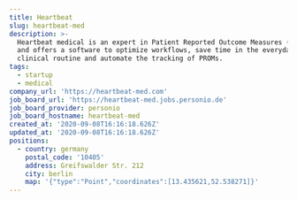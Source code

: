 ```yaml
---
title: Heartbeat
slug: heartbeat-med
description: >-
  Heartbeat medical is an expert in Patient Reported Outcome Measures (PROMs)
  and offers a software to optimize workflows, save time in the everyday
  clinical routine and automate the tracking of PROMs.
tags:
  - startup
  - medical
company_url: 'https://heartbeat-med.com'
job_board_url: 'https://heartbeat-med.jobs.personio.de'
job_board_provider: personio
job_board_hostname: heartbeat-med
created_at: '2020-09-08T16:16:18.626Z'
updated_at: '2020-09-08T16:16:18.626Z'
positions:
  - country: germany
    postal_code: '10405'
    address: Greifswalder Str. 212
    city: berlin
    map: '{"type":"Point","coordinates":[13.435621,52.538271]}'
---
```

